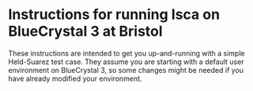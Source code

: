 # Instructions for running Isca on BlueCrystal 3 at Bristol

These instructions are intended to get you up-and-running with a simple Held-Suarez test case. They assume you are starting with a default user environment on BlueCrystal 3, so some changes might be needed if you have already modified your environment.

